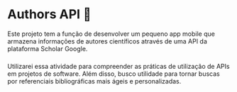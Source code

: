 # Authors API 📝

Este projeto tem a função de desenvolver um pequeno app mobile que armazena informações de autores científicos através de uma API da plataforma Scholar Google.

###

Utilizarei essa atividade para compreender as práticas de utilização de APIs em projetos de software. Além disso, busco utilidade para tornar buscas por referenciais bibliográficas mais ágeis e personalizadas.




